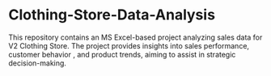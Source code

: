 # Clothing-Store-Data-Analysis
This repository contains an MS Excel-based project analyzing sales data for V2 Clothing Store. The project provides insights into sales performance, customer behavior , and product trends, aiming to assist in strategic decision-making.

